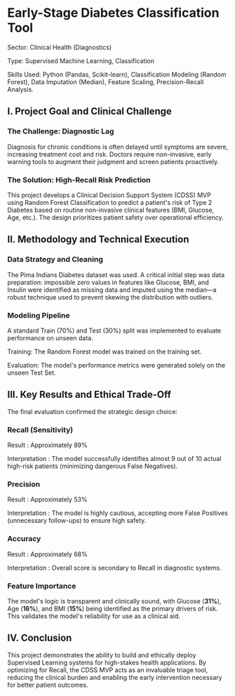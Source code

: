 # Early-Stage Diabetes Classification Tool
Sector: Clinical Health (Diagnostics)

Type: Supervised Machine Learning, Classification

Skills Used: Python (Pandas, Scikit-learn), Classification Modeling (Random Forest), Data Imputation (Median), Feature Scaling, Precision-Recall Analysis.

## I. Project Goal and Clinical Challenge

### The Challenge: Diagnostic Lag

Diagnosis for chronic conditions is often delayed until symptoms are severe, increasing treatment cost and risk. Doctors require non-invasive, early warning tools to augment their judgment and screen patients proactively.

### The Solution: High-Recall Risk Prediction

This project develops a Clinical Decision Support System (CDSS) MVP using Random Forest Classification to predict a patient's risk of Type 2 Diabetes based on routine non-invasive clinical features (BMI, Glucose, Age, etc.). The design prioritizes patient safety over operational efficiency.

## II. Methodology and Technical Execution

### Data Strategy and Cleaning

The Pima Indians Diabetes dataset was used. A critical initial step was data preparation: impossible zero values in features like Glucose, BMI, and Insulin were identified as missing data and imputed using the median—a robust technique used to prevent skewing the distribution with outliers.

### Modeling Pipeline

A standard Train (70%) and Test (30%) split was implemented to evaluate performance on unseen data.

Training: The Random Forest model was trained on the training set.

Evaluation: The model's performance metrics were generated solely on the unseen Test Set.

## III. Key Results and Ethical Trade-Off

The final evaluation confirmed the strategic design choice:

### Recall (Sensitivity)

Result : Approximately 89%

Interpretation : The model successfully identifies almost 9 out of 10 actual high-risk patients (minimizing dangerous False Negatives).

### Precision

Result : Approximately 53%

Interpretation : The model is highly cautious, accepting more False Positives (unnecessary follow-ups) to ensure high safety.

### Accuracy

Result : Approximately 68%

Interpretation : Overall score is secondary to Recall in diagnostic systems.


### Feature Importance

The model's logic is transparent and clinically sound, with Glucose ($\mathbf{31\%}$), Age ($\mathbf{16\%}$), and BMI ($\mathbf{15\%}$) being identified as the primary drivers of risk. This validates the model's reliability for use as a clinical aid.


## IV. Conclusion

This project demonstrates the ability to build and ethically deploy Supervised Learning systems for high-stakes health applications. By optimizing for Recall, the CDSS MVP acts as an invaluable triage tool, reducing the clinical burden and enabling the early intervention necessary for better patient outcomes.
